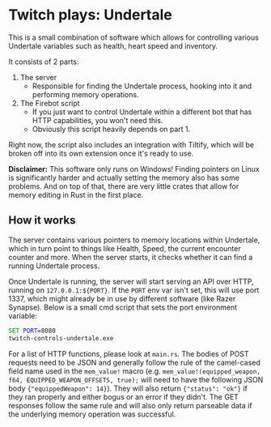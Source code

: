 # Twitch plays: Undertale

This is a small combination of software which allows for controlling various Undertale variables such as health, heart speed and inventory.

It consists of 2 parts:

1. The server
    * Responsible for finding the Undertale process, hooking into it and performing memory operations.
2. The Firebot script
    * If you just want to control Undertale within a different bot that has HTTP capabilities, you won't need this.
    * Obviously this script heavily depends on part 1.

Right now, the script also includes an integration with Tiltify, which will be broken off into its own extension once it's ready to use.

**Disclaimer:** This software only runs on Windows! Finding pointers on Linux is significantly harder and actually setting the memory also has some problems. And on top of that, there are very little crates that allow for memory editing in Rust in the first place.

## How it works

The server contains various pointers to memory locations within Undertale, which in turn point to things like Health, Speed, the current encounter counter and more. When the server starts, it checks whether it can find a running Undertale process.

Once Undertale is running, the server will start serving an API over HTTP, running on `127.0.0.1:${PORT}`. If the `PORT` env var isn't set, this will use port 1337, which might already be in use by different software (like Razer Synapse). Below is a small cmd script that sets the port environment variable:

```bat
SET PORT=8080
twitch-controls-undertale.exe
```

For a list of HTTP functions, please look at `main.rs`. The bodies of POST requests need to be JSON and generally follow the rule of the camel-cased field name used in the `mem_value!` macro (e.g. `mem_value!(equipped_weapon, f64, EQUIPPED_WEAPON_OFFSETS, true);` will need to have the following JSON body `{"equippedWeapon": 14}`). They will also return `{"status": "ok"}` if they ran properly and either bogus or an error if they didn't. The GET responses follow the same rule and will also only return parseable data if the underlying memory operation was successful.
